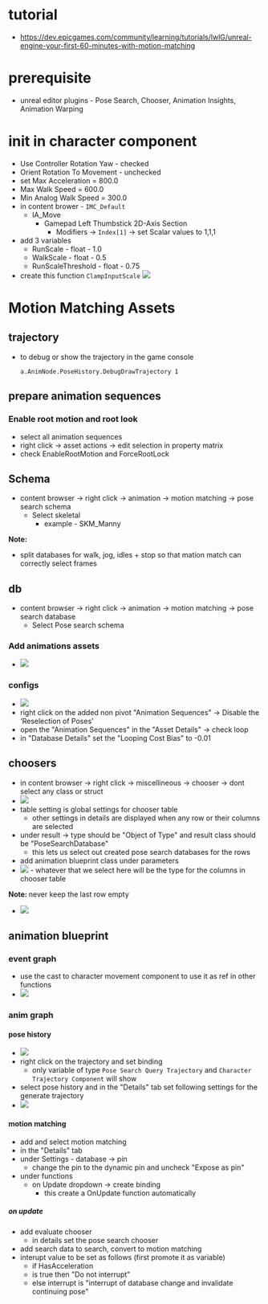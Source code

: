 # tutorial

- https://dev.epicgames.com/community/learning/tutorials/lwlG/unreal-engine-your-first-60-minutes-with-motion-matching

# prerequisite

- unreal editor plugins - Pose Search, Chooser, Animation Insights, Animation Warping

# init in character component

- Use Controller Rotation Yaw - checked
- Orient Rotation To Movement - unchecked
- set Max Acceleration = 800.0
- Max Walk Speed = 600.0
- Min Analog Walk Speed = 300.0
- in content brower - `IMC_Default`
  - IA_Move
    - Gamepad Left Thumbstick 2D-Axis Section
      - Modifiers -> `Index[1]` -> set Scalar values to 1,1,1
- add 3 variables
  - RunScale - float - 1.0
  - WalkScale - float - 0.5
  - RunScaleThreshold - float - 0.75
- create this function `ClampInputScale`
  <img src="./images/ClampInputScaleFunction.png">

# Motion Matching Assets

## trajectory

- to debug or show the trajectory in the game console

  ```
  a.AnimNode.PoseHistory.DebugDrawTrajectory 1
  ```

## prepare animation sequences

### Enable root motion and root look

- select all animation sequences
- right click -> asset actions -> edit selection in property matrix
- check EnableRootMotion and ForceRootLock

## Schema

- content browser -> right click -> animation -> motion matching -> pose search schema
  - Select skeletal
    - example - SKM_Manny

<b>Note:</b>

- split databases for walk, jog, idles + stop so that mation match can correctly select frames

## db

- content browser -> right click -> animation -> motion matching -> pose search database
  - Select Pose search schema

### Add animations assets

- <img src="./images/pose-search-db-assets.png">

### configs

- <img src="./images/set-pose-db-settings.png">
- right click on the added non pivot "Animation Sequences" -> Disable the ‘Reselection of Poses’
- open the "Animation Sequences" in the "Asset Details" -> check loop
- in "Database Details" set the "Looping Cost Bias" to -0.01

## choosers

- in content browser -> right click -> miscellineous -> chooser -> dont select any class or struct
- <img src="./images/chooser-defaults.png">
- table setting is global settings for chooser table
  - other settings in details are displayed when any row or their columns are selected
- under result -> type should be "Object of Type" and result class should be "PoseSearchDatabase"
  - this lets us select out created pose search databases for the rows
- add animation blueprint class under parameters
- <img src="./images/chooser-add-class.png">
  - whatever that we select here will be the type for the columns in chooser table

<b>Note: </b> never keep the last row empty
- <img src="./images/final-chooser-row.png">

## animation blueprint

### event graph
- use the cast to character movement component to use it as ref in other functions
- <img src="./images/ref-cmc-in-animation-blueprint-class.png">

### anim graph
#### pose history

- <img src="./images/pose-history-bind-trajectory.png">
- right click on the trajectory and set binding
  - only variable of type `Pose Search Query Trajectory` and `Character Trajectory Component` will show
- select pose history and in the "Details" tab set following settings for the generate trajectory
- <img src="./images/gen-trajectory.png">

#### motion matching

- add and select motion matching
- in the "Details" tab
- under Settings - database -> pin
  - change the pin to the dynamic pin and uncheck "Expose as pin"
- under functions
  - on Update dropdown -> create binding
    - this create a OnUpdate function automatically

##### on update
- add evaluate chooser
  - in details set the pose search chooser
- add search data to search, convert to motion matching
- interupt value to be set as follows (first promote it as variable)
  - if HasAcceleration 
   - is true then "Do not interrupt"
   - else interrupt is "interrupt of database change and invalidate continuing pose"
